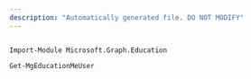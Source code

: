 ```yaml
---
description: "Automatically generated file. DO NOT MODIFY"
---
```


```powershellv2

Import-Module Microsoft.Graph.Education

Get-MgEducationMeUser

```